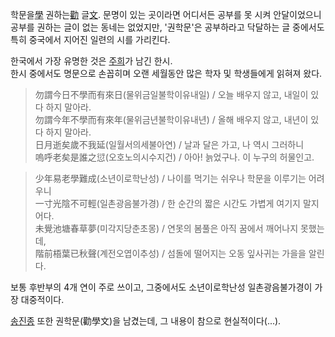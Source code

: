 학문을[學](%E5%AD%B8.md) 권하는[勸](%E5%8B%B8.md) 글[文](%E6%96%87.md). 문명이 있는
곳이라면 어디서든 공부를 못 시켜 안달이었으니 공부를 권하는 글이 없는 동네는 없었지만, '권학문'은 공부하라고 닥달하는 글 중에서도 특히
중국에서 지어진 일련의 시를 가리킨다.

한국에서 가장 유명한 것은 [주희](%EC%A3%BC%ED%9D%AC.md)가 남긴 한시.  
한시 중에서도 명문으로 손꼽히며 오랜 세월동안 많은 학자 및 학생들에게 읽혀져 왔다.

> 勿謂今日不學而有來日(물위금일불학이유내일) / 오늘 배우지 않고, 내일이 있다 하지 말아라.  
勿謂今年不學而有來年(물위금년불학이유내년) / 올해 배우지 않고, 내년이 있다 하지 말아라.  
日月逝矣歲不我延(일월서의세불아연) / 날과 달은 가고, 나 역시 그러하니  
嗚呼老矣是誰之愆(오호노의시수지건) / 아아! 늙었구나. 이 누구의 허물인고.

> 少年易老學難成(소년이로학난성) / 나이를 먹기는 쉬우나 학문을 이루기는 어려우니  
一寸光陰不可輕(일촌광음불가경) / 한 순간의 짧은 시간도 가볍게 여기지 말지어다.  
未覺池塘春草夢(미각지당춘초몽) / 연못의 봄풀은 아직 꿈에서 깨어나지 못했는데,  
階前梧葉已秋聲(계전오엽이추성) / 섬돌에 떨어지는 오동 잎사귀는 가을을 알린다.

보통 후반부의 4개 연이 주로 쓰이고, 그중에서도 소년이로학난성 일촌광음불가경이 가장 대중적이다.

[송진종](%EC%86%A1%EC%A7%84%EC%A2%85.md) 또한 권학문(勸學文)을 남겼는데, 그 내용이 참으로
현실적이다(...).

